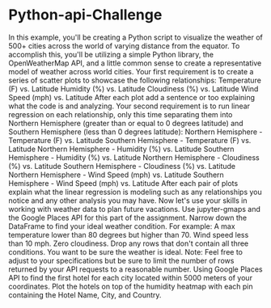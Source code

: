 # Python-api-Challenge
In this example, you'll be creating a Python script to visualize the weather of 500+ cities across the world of varying distance from the equator. To accomplish this, you'll be utilizing a simple Python library, the OpenWeatherMap API, and a little common sense to create a representative model of weather across world cities.
Your first requirement is to create a series of scatter plots to showcase the following relationships:
Temperature (F) vs. Latitude
Humidity (%) vs. Latitude
Cloudiness (%) vs. Latitude
Wind Speed (mph) vs. Latitude
After each plot add a sentence or too explaining what the code is and analyzing.
Your second requirement is to run linear regression on each relationship, only this time separating them into Northern Hemisphere (greater than or equal to 0 degrees latitude) and Southern Hemisphere (less than 0 degrees latitude):
Northern Hemisphere - Temperature (F) vs. Latitude
Southern Hemisphere - Temperature (F) vs. Latitude
Northern Hemisphere - Humidity (%) vs. Latitude
Southern Hemisphere - Humidity (%) vs. Latitude
Northern Hemisphere - Cloudiness (%) vs. Latitude
Southern Hemisphere - Cloudiness (%) vs. Latitude
Northern Hemisphere - Wind Speed (mph) vs. Latitude
Southern Hemisphere - Wind Speed (mph) vs. Latitude
After each pair of plots explain what the linear regression is modeling such as any relationships you notice and any other analysis you may have.
Now let's use your skills in working with weather data to plan future vacations. Use jupyter-gmaps and the Google Places API for this part of the assignment.
Narrow down the DataFrame to find your ideal weather condition. For example:
A max temperature lower than 80 degrees but higher than 70.
Wind speed less than 10 mph.
Zero cloudiness.
Drop any rows that don't contain all three conditions. You want to be sure the weather is ideal.
Note: Feel free to adjust to your specifications but be sure to limit the number of rows returned by your API requests to a reasonable number.
Using Google Places API to find the first hotel for each city located within 5000 meters of your coordinates.
Plot the hotels on top of the humidity heatmap with each pin containing the Hotel Name, City, and Country.
